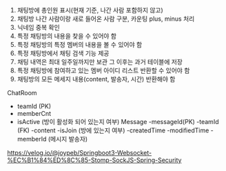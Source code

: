 1. 채팅방에 총인원 표시(현재 기준, 나간 사람 포함하지 않고)
2. 채팅방 나간 사람이랑 새로 들어온 사람 구분, 카운팅 plus, minus 처리
3. 닉네임 중복 확인
4. 특정 채팅방의 내용을 찾을 수 있어야 함
5. 특정 채팅방의 특정 멤버의 내용을 볼 수 있어야 함
6. 특정 채팅방에서 채팅 검색 기능 제공
7. 채팅 내역은 최대 일주일까지만 보관 그 이후는 과거 테이블에 저장
8. 특정 채팅방에 참여하고 있는 멤버 아이디 리스트 반환할 수 있어야 함
9. 채팅방의 모든 메세지 내용(content, 발송자, 시간) 반환해야 함

ChatRoom
- teamId (PK)
- memberCnt
- isActive (방이 활성화 되어 있는지 여부)
Message
-messageId(PK)
-teamId (FK)
-content
-isJoin  (방에 있는지 여부)
-createdTime
-modifiedTime
-memberId (메시지 발송자)

https://velog.io/@joypeb/Springboot3-Websocket-%EC%B1%84%ED%8C%85-Stomp-SockJS-Spring-Security
